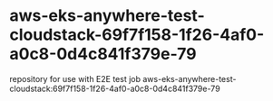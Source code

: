 # aws-eks-anywhere-test-cloudstack-69f7f158-1f26-4af0-a0c8-0d4c841f379e-79
repository for use with E2E test job aws-eks-anywhere-test-cloudstack:69f7f158-1f26-4af0-a0c8-0d4c841f379e-79
